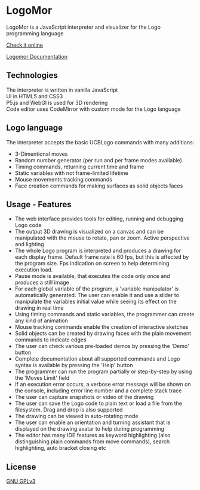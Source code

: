 # LogoMor

LogoMor is a JavaScript interpreter and visualizer for the Logo programming language

[Check it online](https://logomor.com/)

[Logomor Documentation](https://logomor.com/assets/Documentation.pdf)

## Technologies

The interpreter is written in vanilla JavaScript  
UI in HTML5 and CSS3  
P5.js and WebGl is used for 3D rendering  
Code editor uses CodeMirror with custom mode for the Logo language

## Logo language

The interpreter accepts the basic UCBLogo commands with many additions:
* 3-Dimentional moves
* Random number generator (per run and per frame modes available)
* Timing commands, returning current time and frame
* Static variables with not frame-limited lifetime
* Mouse movements tracking commands
* Face creation commands for making surfaces as solid objects faces

## Usage - Features

- The web interface provides tools for editing, running and debugging Logo code  
- The output 3D drawing is visualized on a canvas and can be manipulated with the mouse to rotate, pan or zoom. Active perspective and lighting  
- The whole Logo program is interpreted and produces a drawing for each display frame. Default frame rate is 60 fps, but this is affected by the program size. Fps indication on screen to help determining execution load. 
- Pause mode is available, that executes the code only once and produces a still image
- For each global variable of the program, a 'variable manipulator' is automatically generated. The user can enable it and use a slider to manipulate the variables initial value while seeing its effect on the drawing in real time
- Using timing commands and static variables, the programmer can create any kind of animation
- Mouse tracking commands enable the creation of interactive sketches
- Solid objects can be created by drawing faces with the plain movement commands to indicate edges
- The user can check various pre-loaded demos by pressing the 'Demo' button  
- Complete documentation about all supported commands and Logo syntax is available by pressing the 'Help' button
- The programmer can run the program partially or step-by-step by using the 'Moves Limit' field
- If an execution error occurs, a verbose error message will be shown on the console, including error line number and a complete stack trace
- The user can capture snapshots or video of the drawing 
- The user can save the Logo code to plain text or load a file from the filesystem. Drag and drop is also supported
- The drawing can be viewed in auto-rotating mode
- The user can enable an orientation and turning assistant that is displayed on the drawing avatar to help during programming
- The editor has many IDE features as keyword highlighting (also distinguishing plain commands from move commands), search highlighting, auto bracket closing etc

## License
[GNU GPLv3](https://choosealicense.com/licenses/gpl-3.0/)
